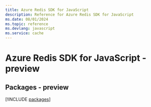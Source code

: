 ```yaml
---
title: Azure Redis SDK for JavaScript
description: Reference for Azure Redis SDK for JavaScript
ms.date: 08/01/2024
ms.topic: reference
ms.devlang: javascript
ms.service: cache
---
```

# Azure Redis SDK for JavaScript - preview
## Packages - preview
[!INCLUDE [packages](redis-index.md)]